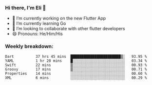 ### Hi there, I'm Eli 👋
- 🔭 I’m currently working on the new Flutter App
- 🌱 I’m currently learning Go
- 🦄 I’m looking to collaborate with other flutter developers
- 😄 Pronouns: He/Him/His

### Weekly breakdown:
<!--START_SECTION:waka-->

```text
Dart          37 hrs 45 mins  ███████████████████████▒░   93.95 %
YAML          1 hr 20 mins    █░░░░░░░░░░░░░░░░░░░░░░░░   03.34 %
Swift         22 mins         ▒░░░░░░░░░░░░░░░░░░░░░░░░   00.93 %
Groovy        17 mins         ▒░░░░░░░░░░░░░░░░░░░░░░░░   00.71 %
Properties    14 mins         ░░░░░░░░░░░░░░░░░░░░░░░░░   00.60 %
XML           6 mins          ░░░░░░░░░░░░░░░░░░░░░░░░░   00.29 %
```

<!--END_SECTION:waka-->
